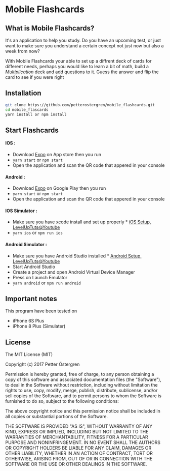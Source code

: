 # Mobile Flashcards

## What is Mobile Flashcards?

It's an application to help you study. Do you have an upcoming test, or just
want to make sure you understand a certain concept not just now but also a week
from now?

With Mobile Flashcards your able to set up a diffrent deck of cards for
different needs, perhaps you would like to learn a bit of math, build a
_Multiplication_ deck and add questions to it. Guess the answer and flip the
card to see if you were right

## Installation

```bash
git clone https://github.com/petterostergren/mobile_flashcards.git
cd mobile_flascards
yarn install or npm install
```

## Start Flashcards

#### IOS :

* Download [Expo](https://itunes.apple.com/us/app/expo-client/id982107779?mt=8)
  on App store then you run
* `yarn start` or `npm start`
* Open the application and scan the QR code that appered in your console

#### Android :

* Download
  [Expo](https://play.google.com/store/apps/details?id=host.exp.exponent&hl=no)
  on Google Play then you run
* `yarn start` or `npm start`
* Open the application and scan the QR code that appered in your console

#### IOS Simulator :

* Make sure you have xcode install and set up properly \*
  [iOS Setup, LevelUpTuts@Youtube](https://www.youtube.com/watch?v=K0y2tc38l2s)
* `yarn ios` or `npm run ios`

#### Android Simulator :

* Make sure you have Android Studio installed \*
  [Android Setup, LevelUpTuts@Youtube](https://www.youtube.com/watch?v=Q0dERWCzoi0)
* Start Android Studio
* Create a project and open Android Virtual Device Manager
* Press on Launch Emulator
* `yarn android` or `npm run android`

## Important notes

This program have been tested on

* iPhone 6S Plus
* iPhone 8 Plus (Simulater)

## License

The MIT License (MIT)

Copyright (c) 2017 Petter Östergren

Permission is hereby granted, free of charge, to any person obtaining a copy of
this software and associated documentation files (the "Software"), to deal in
the Software without restriction, including without limitation the rights to
use, copy, modify, merge, publish, distribute, sublicense, and/or sell copies of
the Software, and to permit persons to whom the Software is furnished to do so,
subject to the following conditions:

The above copyright notice and this permission notice shall be included in all
copies or substantial portions of the Software.

THE SOFTWARE IS PROVIDED "AS IS", WITHOUT WARRANTY OF ANY KIND, EXPRESS OR
IMPLIED, INCLUDING BUT NOT LIMITED TO THE WARRANTIES OF MERCHANTABILITY, FITNESS
FOR A PARTICULAR PURPOSE AND NONINFRINGEMENT. IN NO EVENT SHALL THE AUTHORS OR
COPYRIGHT HOLDERS BE LIABLE FOR ANY CLAIM, DAMAGES OR OTHER LIABILITY, WHETHER
IN AN ACTION OF CONTRACT, TORT OR OTHERWISE, ARISING FROM, OUT OF OR IN
CONNECTION WITH THE SOFTWARE OR THE USE OR OTHER DEALINGS IN THE SOFTWARE.
